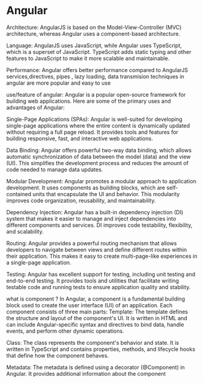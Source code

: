 # Angular
Architecture: AngularJS is based on the Model-View-Controller (MVC) architecture, whereas Angular uses a component-based architecture.

Language: AngularJS uses JavaScript, while Angular uses TypeScript, which is a superset of JavaScript. TypeScript adds static typing and other features to JavaScript to make it more scalable and maintainable.

Performance: Angular offers better performance compared to AngularJS
services,directives, pipes , lazy loading, data transmision techniques in angular are more popular and easy to use

use/feature of angular:
Angular is a popular open-source framework for building web applications. Here are some of the primary uses and advantages of Angular:

Single-Page Applications (SPAs): Angular is well-suited for developing single-page applications where the entire content is dynamically updated without requiring a full page reload. It provides tools and features for building responsive, fast, and interactive web applications.

Data Binding: Angular offers powerful two-way data binding, which allows automatic synchronization of data between the model (data) and the view (UI). This simplifies the development process and reduces the amount of code needed to manage data updates.

Modular Development: Angular promotes a modular approach to application development. It uses components as building blocks, which are self-contained units that encapsulate the UI and behavior. This modularity improves code organization, reusability, and maintainability.

Dependency Injection: Angular has a built-in dependency injection (DI) system that makes it easier to manage and inject dependencies into different components and services. DI improves code testability, flexibility, and scalability.

Routing: Angular provides a powerful routing mechanism that allows developers to navigate between views and define different routes within their application. This makes it easy to create multi-page-like experiences in a single-page application.

Testing: Angular has excellent support for testing, including unit testing and end-to-end testing. It provides tools and utilities that facilitate writing testable code and running tests to ensure application quality and stability.

what is component ?
In Angular, a component is a fundamental building block used to create the user interface (UI) of an application. 
Each component consists of three main parts:
Template: The template defines the structure and layout of the component's UI. It is written in HTML and can include Angular-specific syntax and directives to bind data, handle events, and perform other dynamic operations.

Class: The class represents the component's behavior and state. It is written in TypeScript and contains properties, methods, and lifecycle hooks that define how the component behaves. 

Metadata: The metadata is defined using a decorator (@Component) in Angular. It provides additional information about the component